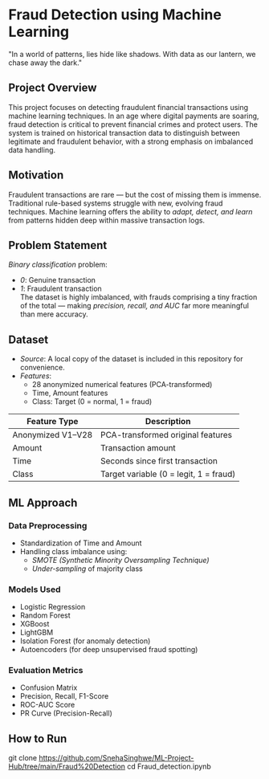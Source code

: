 # Fraud Detection using Machine Learning
 "In a world of patterns, lies hide like shadows. With data as our lantern, we chase away the dark."

## Project Overview
This project focuses on detecting fraudulent financial transactions using machine learning techniques. In an age where digital payments are soaring, fraud detection is critical to prevent financial crimes and protect users.
The system is trained on historical transaction data to distinguish between legitimate and fraudulent behavior, with a strong emphasis on imbalanced data handling.

## Motivation
Fraudulent transactions are rare — but the cost of missing them is immense. Traditional rule-based systems struggle with new, evolving fraud techniques. Machine learning offers the ability to *adapt, detect, and learn* from patterns hidden deep within massive transaction logs.

## Problem Statement
*Binary classification* problem:
- *0*: Genuine transaction  
- *1*: Fraudulent transaction  
The dataset is highly imbalanced, with frauds comprising a tiny fraction of the total — making *precision, recall, and AUC* far more meaningful than mere accuracy.

## Dataset
- *Source*: A local copy of the dataset is included in this repository for convenience.
- *Features*:
  - 28 anonymized numerical features (PCA-transformed)
  - Time, Amount features
  - Class: Target (0 = normal, 1 = fraud)

| Feature Type       | Description                             |
|--------------------|-----------------------------------------|
| Anonymized V1–V28  | PCA-transformed original features       |
| Amount             | Transaction amount                      |
| Time               | Seconds since first transaction         |
| Class              | Target variable (0 = legit, 1 = fraud)  |

## ML Approach
### Data Preprocessing
- Standardization of Time and Amount
- Handling class imbalance using:
  - *SMOTE (Synthetic Minority Oversampling Technique)*
  - *Under-sampling* of majority class

### Models Used
- Logistic Regression
- Random Forest
- XGBoost
- LightGBM
- Isolation Forest (for anomaly detection)
- Autoencoders (for deep unsupervised fraud spotting)

### Evaluation Metrics
- Confusion Matrix
- Precision, Recall, F1-Score
- ROC-AUC Score
- PR Curve (Precision-Recall)

## How to Run
git clone https://github.com/SnehaSinghwe/ML-Project-Hub/tree/main/Fraud%20Detection
cd Fraud_detection.ipynb
